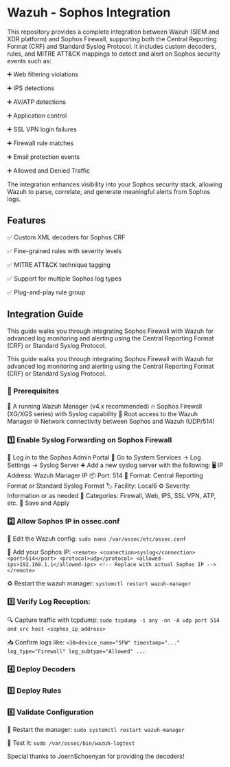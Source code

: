 # Wazuh - Sophos Integration
This repository provides a complete integration between Wazuh (SIEM and XDR platform) and Sophos Firewall, supporting both the Central Reporting Format (CRF) and Standard Syslog Protocol. It includes custom decoders, rules, and MITRE ATT&CK mappings to detect and alert on Sophos security events such as:

➕ Web filtering violations

➕ IPS detections

➕ AV/ATP detections

➕ Application control

➕ SSL VPN login failures

➕ Firewall rule matches

➕ Email protection events

➕ Allowed and Denied Traffic

The integration enhances visibility into your Sophos security stack, allowing Wazuh to parse, correlate, and generate meaningful alerts from Sophos logs.

## Features
✅ Custom XML decoders for Sophos CRF

✅ Fine-grained rules with severity levels

✅ MITRE ATT&CK technique tagging

✅ Support for multiple Sophos log types

✅ Plug-and-play rule group
## Integration Guide
This guide walks you through integrating Sophos Firewall with Wazuh for advanced log monitoring and alerting using the Central Reporting Format (CRF) or Standard Syslog Protocol.

This guide walks you through integrating Sophos Firewall with Wazuh for advanced log monitoring and alerting using the Central Reporting Format (CRF) or Standard Syslog Protocol.

### 🧱 Prerequisites
🧠 A running Wazuh Manager (v4.x recommended)
🔥 Sophos Firewall (XG/XGS series) with Syslog capability
🔐 Root access to the Wazuh Manager
🌐 Network connectivity between Sophos and Wazuh (UDP/514)

### 1️⃣ Enable Syslog Forwarding on Sophos Firewall
🔑 Log in to the Sophos Admin Portal
🧭 Go to System Services → Log Settings → Syslog Server
➕ Add a new syslog server with the following:
🖥️ IP Address: Wazuh Manager IP
📦 Port: 514
🧾 Format: Central Reporting Format or Standard Syslog Format
🏷️ Facility: Local6
⚙️ Severity: Information or as needed
📂 Categories: Firewall, Web, IPS, SSL VPN, ATP, etc.
💾 Save and Apply

### 2️⃣ Allow Sophos IP in ossec.conf
📝 Edit the Wazuh config: `sudo nano /var/ossec/etc/ossec.conf`

🔐 Add your Sophos IP: `<remote>
  <connection>syslog</connection>
  <port>514</port>
  <protocol>udp</protocol>
  <allowed-ips>192.168.1.1</allowed-ips> <!-- Replace with actual Sophos IP -->
</remote>
`

♻️ Restart the wazuh manager: `systemctl restart wazuh-manager`

### 3️⃣ Verify Log Reception: 
🔍 Capture traffic with tcpdump: `sudo tcpdump -i any -nn -A udp port 514 and src host <sophos_ip_address>`

📥 Confirm logs like: `<30>device_name="SFW" timestamp="..." log_type="Firewall" log_subtype="Allowed" ...`

### 4️⃣ Deploy Decoders

### 5️⃣ Deploy Rules

### 6️⃣ Validate Configuration

🔄 Restart the manager: `sudo systemctl restart wazuh-manager`

🧪 Test it: `sudo /var/ossec/bin/wazuh-logtest`

Special thanks to JoernSchoenyan for providing the decoders!
